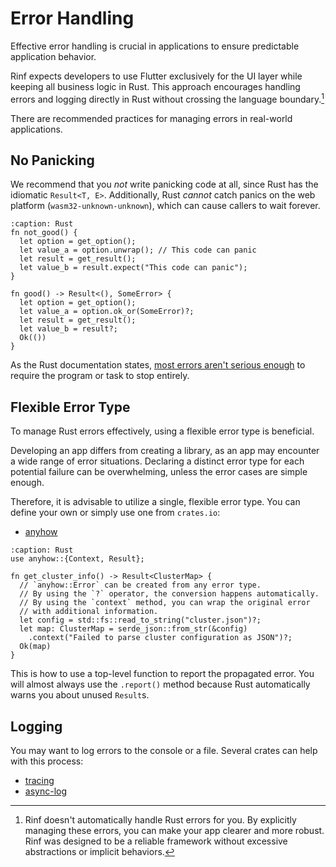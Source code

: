 # Error Handling

Effective error handling is crucial in applications to ensure predictable application behavior.

Rinf expects developers to use Flutter exclusively for the UI layer while keeping all business logic in Rust. This approach encourages handling errors and logging directly in Rust without crossing the language boundary.[^1]

[^1]: Rinf doesn't automatically handle Rust errors for you. By explicitly managing these errors, you can make your app clearer and more robust. Rinf was designed to be a reliable framework without excessive abstractions or implicit behaviors.

There are recommended practices for managing errors in real-world applications.

## No Panicking

We recommend that you _not_ write panicking code at all, since Rust has the idiomatic `Result<T, E>`. Additionally, Rust _cannot_ catch panics on the web platform (`wasm32-unknown-unknown`), which can cause callers to wait forever.

```{code-block} rust
:caption: Rust
fn not_good() {
  let option = get_option();
  let value_a = option.unwrap(); // This code can panic
  let result = get_result();
  let value_b = result.expect("This code can panic");
}

fn good() -> Result<(), SomeError> {
  let option = get_option();
  let value_a = option.ok_or(SomeError)?;
  let result = get_result();
  let value_b = result?;
  Ok(())
}
```

As the Rust documentation states, [most errors aren't serious enough](https://doc.rust-lang.org/book/ch09-02-recoverable-errors-with-result.html) to require the program or task to stop entirely.

## Flexible Error Type

To manage Rust errors effectively, using a flexible error type is beneficial.

Developing an app differs from creating a library, as an app may encounter a wide range of error situations. Declaring a distinct error type for each potential failure can be overwhelming, unless the error cases are simple enough.

Therefore, it is advisable to utilize a single, flexible error type. You can define your own or simply use one from `crates.io`:

- [anyhow](https://crates.io/crates/anyhow)

```{code-block} rust
:caption: Rust
use anyhow::{Context, Result};

fn get_cluster_info() -> Result<ClusterMap> {
  // `anyhow::Error` can be created from any error type.
  // By using the `?` operator, the conversion happens automatically.
  // By using the `context` method, you can wrap the original error
  // with additional information.
  let config = std::fs::read_to_string("cluster.json")?;
  let map: ClusterMap = serde_json::from_str(&config)
    .context("Failed to parse cluster configuration as JSON")?;
  Ok(map)
}
```

This is how to use a top-level function to report the propagated error. You will almost always use the `.report()` method because Rust automatically warns you about unused `Result`s.

## Logging

You may want to log errors to the console or a file. Several crates can help with this process:

- [tracing](https://crates.io/crates/tracing)
- [async-log](https://crates.io/crates/async-log)
